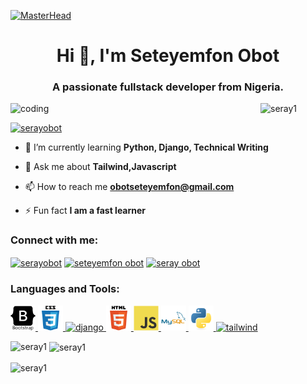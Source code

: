 [![MasterHead](https://img.etimg.com/thumb/width-1200,height-900,imgsize-638053,resizemode-1,msid-84146083/prime/technology-and-startups/booting-up-developer-economy-how-tech-startups-are-helping-coders-build-and-test-software-faster.jpg ) ](https://rishavchanda.io)
 <h1 align="center">Hi 👋, I'm Seteyemfon Obot</h1>
<h3 align="center">A passionate fullstack developer from Nigeria.</h3>
<img src="https://www.bypeople.com/wp-content/uploads/2019/03/people-at-work.gif" alt="coding" align="left" width="400">

<p align="left"> <img src="https://komarev.com/ghpvc/?username=seray1&label=Profile%20views&color=0e75b6&style=flat" alt="seray1" /> </p>

<p align="left"> <a href="https://twitter.com/serayobot" target="blank"><img src="https://img.shields.io/twitter/follow/serayobot?logo=twitter&style=for-the-badge" alt="serayobot" /></a> </p>

- 🌱 I’m currently learning **Python, Django, Technical Writing**

- 💬 Ask me about **Tailwind,Javascript**

- 📫 How to reach me **obotseteyemfon@gmail.com**

- ⚡ Fun fact **I am a fast learner**

<h3 align="left">Connect with me:</h3>
<p align="left">
<a href="https://twitter.com/serayobot" target="blank"><img align="center" src="https://raw.githubusercontent.com/rahuldkjain/github-profile-readme-generator/master/src/images/icons/Social/twitter.svg" alt="serayobot" height="30" width="40" /></a>
<a href="https://linkedin.com/in/seteyemfon obot" target="blank"><img align="center" src="https://raw.githubusercontent.com/rahuldkjain/github-profile-readme-generator/master/src/images/icons/Social/linked-in-alt.svg" alt="seteyemfon obot" height="30" width="40" /></a>
<a href="https://fb.com/seray obot" target="blank"><img align="center" src="https://raw.githubusercontent.com/rahuldkjain/github-profile-readme-generator/master/src/images/icons/Social/facebook.svg" alt="seray obot" height="30" width="40" /></a>
</p>

<h3 align="left">Languages and Tools:</h3>
<p align="left"> <a href="https://getbootstrap.com" target="_blank" rel="noreferrer"> <img src="https://raw.githubusercontent.com/devicons/devicon/master/icons/bootstrap/bootstrap-plain-wordmark.svg" alt="bootstrap" width="40" height="40"/> </a> <a href="https://www.w3schools.com/css/" target="_blank" rel="noreferrer"> <img src="https://raw.githubusercontent.com/devicons/devicon/master/icons/css3/css3-original-wordmark.svg" alt="css3" width="40" height="40"/> </a> <a href="https://www.djangoproject.com/" target="_blank" rel="noreferrer"> <img src="https://cdn.worldvectorlogo.com/logos/django.svg" alt="django" width="40" height="40"/> </a> <a href="https://www.w3.org/html/" target="_blank" rel="noreferrer"> <img src="https://raw.githubusercontent.com/devicons/devicon/master/icons/html5/html5-original-wordmark.svg" alt="html5" width="40" height="40"/> </a> <a href="https://developer.mozilla.org/en-US/docs/Web/JavaScript" target="_blank" rel="noreferrer"> <img src="https://raw.githubusercontent.com/devicons/devicon/master/icons/javascript/javascript-original.svg" alt="javascript" width="40" height="40"/> </a> <a href="https://www.mysql.com/" target="_blank" rel="noreferrer"> <img src="https://raw.githubusercontent.com/devicons/devicon/master/icons/mysql/mysql-original-wordmark.svg" alt="mysql" width="40" height="40"/> </a> <a href="https://www.python.org" target="_blank" rel="noreferrer"> <img src="https://raw.githubusercontent.com/devicons/devicon/master/icons/python/python-original.svg" alt="python" width="40" height="40"/> </a> <a href="https://tailwindcss.com/" target="_blank" rel="noreferrer"> <img src="https://www.vectorlogo.zone/logos/tailwindcss/tailwindcss-icon.svg" alt="tailwind" width="40" height="40"/> </a> </p>

<p><img align="left" src="https://github-readme-stats.vercel.app/api/top-langs?username=seray1&show_icons=true&locale=en&layout=compact" alt="seray1" /></p>

<p>&nbsp;<img align="center" src="https://github-readme-stats.vercel.app/api?username=seray1&show_icons=true&locale=en" alt="seray1" /></p>

<p><img align="center" src="https://github-readme-streak-stats.herokuapp.com/?user=seray1&" alt="seray1" /></p>

